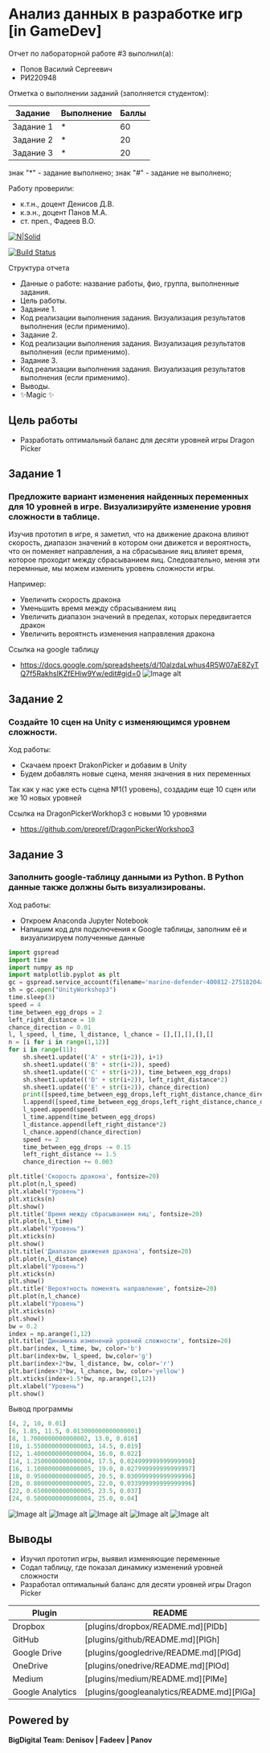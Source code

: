 # Анализ данных в разработке игр [in GameDev]
Отчет по лабораторной работе #3 выполнил(а):
- Попов Василий Сергеевич
- РИ220948
  
Отметка о выполнении заданий (заполняется студентом):

| Задание | Выполнение | Баллы |
| ------ | ------ | ------ |
| Задание 1 | * | 60 |
| Задание 2 | * | 20 |
| Задание 3 | * | 20 |

знак "*" - задание выполнено; знак "#" - задание не выполнено;

Работу проверили:
- к.т.н., доцент Денисов Д.В.
- к.э.н., доцент Панов М.А.
- ст. преп., Фадеев В.О.

[![N|Solid](https://cldup.com/dTxpPi9lDf.thumb.png)](https://nodesource.com/products/nsolid)

[![Build Status](https://travis-ci.org/joemccann/dillinger.svg?branch=master)](https://travis-ci.org/joemccann/dillinger)

Структура отчета

- Данные о работе: название работы, фио, группа, выполненные задания.
- Цель работы.
- Задание 1.
- Код реализации выполнения задания. Визуализация результатов выполнения (если применимо).
- Задание 2.
- Код реализации выполнения задания. Визуализация результатов выполнения (если применимо).
- Задание 3.
- Код реализации выполнения задания. Визуализация результатов выполнения (если применимо).
- Выводы.
- ✨Magic ✨

## Цель работы
- Разработать оптимальный баланс для десяти уровней игры Dragon Picker

## Задание 1
### Предложите вариант изменения найденных переменных для 10 уровней в игре. Визуализируйте изменение уровня сложности в таблице.
Изучив прототип в игре, я заметил, что на движение дракона влияют скорость, диапазон значений в котором они движется и вероятность, что он поменяет направления, а на
сбрасывание яиц влияет время, которое проходит между сбрасыванием яиц. Следовательно, меняя эти перемнные, мы можем изменить уровень сложности игры.  
  
Например:  
  - Увеличить скорость дракона  
  - Уменьшить время между сбрасыванием яиц  
  - Увеличить диапазон значений в пределах, которых передвигается дракон  
  - Увеличить вероятнсть изменения направления дракона  

Ссылка на google таблицу
- https://docs.google.com/spreadsheets/d/10alzdaLwhus4R5W07aE8ZyTQ7f5RakhsIKZfEHiw9Yw/edit#gid=0
![Image alt](https://github.com/prepref/UrFU-GameAnalysis/raw/main/github-screenshots/google_table_Workshop3.png)

## Задание 2
### Создайте 10 сцен на Unity с изменяющимся уровнем сложности.
Ход работы:
- Скачаем проект DrakonPicker и добавим в Unity
- Будем добавлять новые сцена, меняя значения в них переменных
  
Так как у нас уже есть сцена №1(1 уровень), создадим еще 10 сцен или же 10 новых уровней  
  
Ссылка на DragonPickerWorkhop3 c новыми 10 уровнями
- https://github.com/prepref/DragonPickerWorkshop3


## Задание 3
### Заполнить google-таблицу данными из Python. В Python данные также должны быть визуализированы.
Ход работы:
- Откроем Anaconda Jupyter Notebook
- Напишим код для подключения к Google таблицы, заполним её и визуализируем полученные данные

```py
import gspread
import time
import numpy as np
import matplotlib.pyplot as plt
gc = gspread.service_account(filename='marine-defender-400812-27518204a81b.json')
sh = gc.open("UnityWorkshop3")
time.sleep(3)
speed = 4
time_between_egg_drops = 2
left_right_distance = 10
chance_direction = 0.01
l, l_speed, l_time, l_distance, l_chance = [],[],[],[],[]
n = [i for i in range(1,12)]
for i in range(11):
    sh.sheet1.update(('A' + str(i+2)), i+1)
    sh.sheet1.update(('B' + str(i+2)), speed)
    sh.sheet1.update(('C' + str(i+2)), time_between_egg_drops)
    sh.sheet1.update(('D' + str(i+2)), left_right_distance*2)
    sh.sheet1.update(('E' + str(i+2)), chance_direction)
    print([speed,time_between_egg_drops,left_right_distance,chance_direction])
    l.append([speed,time_between_egg_drops,left_right_distance,chance_direction])
    l_speed.append(speed)
    l_time.append(time_between_egg_drops)
    l_distance.append(left_right_distance*2)
    l_chance.append(chance_direction)
    speed += 2
    time_between_egg_drops -= 0.15
    left_right_distance += 1.5
    chance_direction += 0.003

plt.title('Скорость дракона', fontsize=20)
plt.plot(n,l_speed)
plt.xlabel("Уровень")
plt.xticks(n)
plt.show()
plt.title('Время между сбрасыванием яиц', fontsize=20)
plt.plot(n,l_time)
plt.xlabel("Уровень")
plt.xticks(n)
plt.show()
plt.title('Диапазон движения дракона', fontsize=20)
plt.plot(n,l_distance)
plt.xlabel("Уровень")
plt.xticks(n)
plt.show()
plt.title('Вероятность поменять направление', fontsize=20)
plt.plot(n,l_chance)
plt.xlabel("Уровень")
plt.xticks(n)
plt.show()
bw = 0.2
index = np.arange(1,12)
plt.title('Динамика изменений уровней сложности', fontsize=20)
plt.bar(index, l_time, bw, color='b')
plt.bar(index+bw, l_speed, bw,color='g')
plt.bar(index+2*bw, l_distance, bw, color='r')
plt.bar(index+3*bw, l_chance, bw, color='yellow')
plt.xticks(index+1.5*bw, np.arange(1,12))
plt.xlabel("Уровень")
plt.show()
```
Вывод программы
```py
[4, 2, 10, 0.01]
[6, 1.85, 11.5, 0.013000000000000001]
[8, 1.7000000000000002, 13.0, 0.016]
[10, 1.5500000000000003, 14.5, 0.019]
[12, 1.4000000000000004, 16.0, 0.022]
[14, 1.2500000000000004, 17.5, 0.024999999999999998]
[16, 1.1000000000000005, 19.0, 0.027999999999999997]
[18, 0.9500000000000005, 20.5, 0.030999999999999996]
[20, 0.8000000000000005, 22.0, 0.033999999999999996]
[22, 0.6500000000000005, 23.5, 0.037]
[24, 0.5000000000000004, 25.0, 0.04]
```
![Image alt](https://github.com/prepref/UrFU-GameAnalysis/raw/main/github-screenshots/speed_drakon.png)
![Image alt](https://github.com/prepref/UrFU-GameAnalysis/raw/main/github-screenshots/time_between_eggs.png)
![Image alt](https://github.com/prepref/UrFU-GameAnalysis/raw/main/github-screenshots/drakon_range.png)
![Image alt](https://github.com/prepref/UrFU-GameAnalysis/raw/main/github-screenshots/chance_direction.png)
![Image alt](https://github.com/prepref/UrFU-GameAnalysis/raw/main/github-screenshots/dynamic_change_levels.png)

## Выводы

- Изучил прототип игры, выявил изменяющие переменные
- Содал таблицу, где показал динамику изменений уровней сложности
- Разработал оптимальный баланс для десяти уровней игры Dragon Picker

| Plugin | README |
| ------ | ------ |
| Dropbox | [plugins/dropbox/README.md][PlDb] |
| GitHub | [plugins/github/README.md][PlGh] |
| Google Drive | [plugins/googledrive/README.md][PlGd] |
| OneDrive | [plugins/onedrive/README.md][PlOd] |
| Medium | [plugins/medium/README.md][PlMe] |
| Google Analytics | [plugins/googleanalytics/README.md][PlGa] |

## Powered by

**BigDigital Team: Denisov | Fadeev | Panov**
